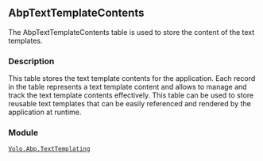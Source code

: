 ## AbpTextTemplateContents

The AbpTextTemplateContents table is used to store the content of the text templates.

### Description

This table stores the text template contents for the application. Each record in the table represents a text template content and allows to manage and track the text template contents effectively. This table can be used to store reusable text templates that can be easily referenced and rendered by the application at runtime.

### Module

[`Volo.Abp.TextTemplating`](../../Text-Templating.md)